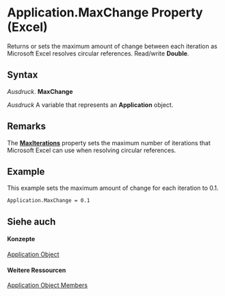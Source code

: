 
# Application.MaxChange Property (Excel)

Returns or sets the maximum amount of change between each iteration as Microsoft Excel resolves circular references. Read/write  **Double**.


## Syntax

 _Ausdruck_. **MaxChange**

 _Ausdruck_ A variable that represents an **Application** object.


## Remarks

The  **[MaxIterations](83f12597-9186-e415-a22b-9e028bd95169.md)** property sets the maximum number of iterations that Microsoft Excel can use when resolving circular references.


## Example

This example sets the maximum amount of change for each iteration to 0.1.


```
Application.MaxChange = 0.1
```


## Siehe auch


#### Konzepte


[Application Object](19b73597-5cf9-4f56-8227-b5211f657f6f.md)
#### Weitere Ressourcen


[Application Object Members](http://msdn.microsoft.com/library/4cb9ca42-8d07-cc9c-2d80-4eb9a5921e1e%28Office.15%29.aspx)
